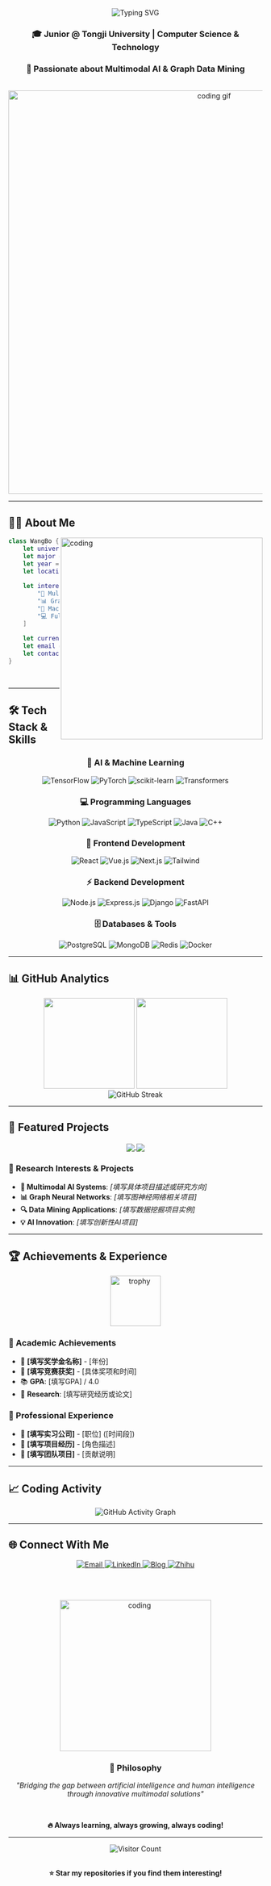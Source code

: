 <div align="center">
  
<img src="https://readme-typing-svg.herokuapp.com?font=JetBrains+Mono&weight=600&size=32&duration=3000&pause=800&color=007AFF&center=true&vCenter=true&width=800&height=70&lines=👋+Hi%2C+I'm+王博+(Wang+Bo);🎓+Tongji+University+CS+Student;🤖+AI+%26+Multimodal+Enthusiast;💻+Full-Stack+Developer;📊+Graph+Data+Mining+Researcher" alt="Typing SVG" />

<br/>

### 🎓 Junior @ Tongji University | Computer Science & Technology
### 🚀 Passionate about Multimodal AI & Graph Data Mining

<br/>

<img width="800" src="https://user-images.githubusercontent.com/74038190/212284100-561aa473-3905-4a80-b561-0d28506553ee.gif" alt="coding gif"/>

</div>

---

## 🧑‍💻 About Me

<img align="right" width="400" src="https://user-images.githubusercontent.com/74038190/229223263-cf2e4b07-2615-4f87-9c38-e37600f8381a.gif" alt="coding"/>

```swift
class WangBo {
    let university = "同济大学 (Tongji University)"
    let major = "计算机科学与技术 (Computer Science & Technology)"
    let year = "大三 (Junior Year)"
    let location = "shanghai📍"
    
    let interests = [
        "🤖 Multimodal Large Language Models",
        "📊 Graph Data Mining & Analysis", 
        "🧠 Machine Learning & Deep Learning",
        "💻 Full-Stack Development"
    ]
    
    let currentFocus = "Exploring the intersection of AI and real-world applications"
    let email = "[2351563@tongji.edu.cn] ✉️"
    let contact = "[17535882765] 💬"
}
```

<br/>

---

## 🛠 Tech Stack & Skills

<div align="center">

### 🧠 AI & Machine Learning
<img src="https://img.shields.io/badge/TensorFlow-FF6F00?style=for-the-badge&logo=tensorflow&logoColor=white" alt="TensorFlow"/>
<img src="https://img.shields.io/badge/PyTorch-EE4C2C?style=for-the-badge&logo=pytorch&logoColor=white" alt="PyTorch"/>
<img src="https://img.shields.io/badge/scikit--learn-F7931E?style=for-the-badge&logo=scikit-learn&logoColor=white" alt="scikit-learn"/>
<img src="https://img.shields.io/badge/Transformers-FF6B35?style=for-the-badge&logo=huggingface&logoColor=white" alt="Transformers"/>

### 💻 Programming Languages
<img src="https://img.shields.io/badge/Python-3776AB?style=for-the-badge&logo=python&logoColor=white" alt="Python"/>
<img src="https://img.shields.io/badge/JavaScript-F7DF1E?style=for-the-badge&logo=javascript&logoColor=black" alt="JavaScript"/>
<img src="https://img.shields.io/badge/TypeScript-007ACC?style=for-the-badge&logo=typescript&logoColor=white" alt="TypeScript"/>
<img src="https://img.shields.io/badge/Java-ED8B00?style=for-the-badge&logo=java&logoColor=white" alt="Java"/>
<img src="https://img.shields.io/badge/C++-00599C?style=for-the-badge&logo=c%2B%2B&logoColor=white" alt="C++"/>

### 🎨 Frontend Development
<img src="https://img.shields.io/badge/React-20232A?style=for-the-badge&logo=react&logoColor=61DAFB" alt="React"/>
<img src="https://img.shields.io/badge/Vue.js-35495E?style=for-the-badge&logo=vue.js&logoColor=4FC08D" alt="Vue.js"/>
<img src="https://img.shields.io/badge/Next.js-000000?style=for-the-badge&logo=next.js&logoColor=white" alt="Next.js"/>
<img src="https://img.shields.io/badge/Tailwind_CSS-38B2AC?style=for-the-badge&logo=tailwind-css&logoColor=white" alt="Tailwind"/>

### ⚡ Backend Development
<img src="https://img.shields.io/badge/Node.js-43853D?style=for-the-badge&logo=node.js&logoColor=white" alt="Node.js"/>
<img src="https://img.shields.io/badge/Express.js-404D59?style=for-the-badge" alt="Express.js"/>
<img src="https://img.shields.io/badge/Django-092E20?style=for-the-badge&logo=django&logoColor=white" alt="Django"/>
<img src="https://img.shields.io/badge/FastAPI-005571?style=for-the-badge&logo=fastapi" alt="FastAPI"/>

### 🗄️ Databases & Tools
<img src="https://img.shields.io/badge/PostgreSQL-316192?style=for-the-badge&logo=postgresql&logoColor=white" alt="PostgreSQL"/>
<img src="https://img.shields.io/badge/MongoDB-4EA94B?style=for-the-badge&logo=mongodb&logoColor=white" alt="MongoDB"/>
<img src="https://img.shields.io/badge/Redis-DC382D?style=for-the-badge&logo=redis&logoColor=white" alt="Redis"/>
<img src="https://img.shields.io/badge/Docker-2496ED?style=for-the-badge&logo=docker&logoColor=white" alt="Docker"/>

</div>

---

## 📊 GitHub Analytics

<div align="center">
  <img height="180em" src="https://github-readme-stats.vercel.app/api?username=[Bo Wang]&show_icons=true&theme=apple&include_all_commits=true&count_private=true&hide_border=true&bg_color=0D1117&title_color=007AFF&text_color=FFFFFF&icon_color=007AFF"/>
  <img height="180em" src="https://github-readme-stats.vercel.app/api/top-langs/?username=[Bo Wang]&layout=compact&langs_count=8&theme=apple&hide_border=true&bg_color=0D1117&title_color=007AFF&text_color=FFFFFF"/>
</div>

<div align="center">
  <img src="https://github-readme-streak-stats.herokuapp.com/?user=[填写GitHub用户名]&theme=apple-dark&hide_border=true&stroke=007AFF&ring=007AFF&fire=FF9500&currStreakLabel=007AFF&sideLabels=FFFFFF&currStreakNum=FFFFFF&dates=8E8E93&sideNums=007AFF&background=0D1117" alt="GitHub Streak"/>
</div>

---

## 🚀 Featured Projects

<div align="center">

<a href="[项目1链接]">
  <img align="center" src="https://github-readme-stats.vercel.app/api/pin/?username=[GitHub用户名]&repo=[项目1名称]&theme=apple&hide_border=true&bg_color=0D1117&title_color=007AFF&text_color=FFFFFF&icon_color=007AFF" />
</a>

<a href="[项目2链接]">
  <img align="center" src="https://github-readme-stats.vercel.app/api/pin/?username=[GitHub用户名]&repo=[项目2名称]&theme=apple&hide_border=true&bg_color=0D1117&title_color=007AFF&text_color=FFFFFF&icon_color=007AFF" />
</a>

</div>

### 🔬 Research Interests & Projects

- **🤖 Multimodal AI Systems**: *[填写具体项目描述或研究方向]*
- **📊 Graph Neural Networks**: *[填写图神经网络相关项目]*
- **🔍 Data Mining Applications**: *[填写数据挖掘项目实例]*
- **💡 AI Innovation**: *[填写创新性AI项目]*

---

## 🏆 Achievements & Experience

<div align="center">
  <img src="https://user-images.githubusercontent.com/74038190/212284087-bbe7e430-757e-4901-90bf-4cd2ce3e1852.gif" width="100" alt="trophy"/>
</div>

### 🎯 Academic Achievements
- 🥇 **[填写奖学金名称]** - [年份]
- 🏅 **[填写竞赛获奖]** - [具体奖项和时间]
- 📚 **GPA**: [填写GPA] / 4.0
- 🔬 **Research**: [填写研究经历或论文]

### 💼 Professional Experience
- 🚀 **[填写实习公司]** - [职位] ([时间段])
- 🏢 **[填写项目经历]** - [角色描述]
- 👥 **[填写团队项目]** - [贡献说明]

---

## 📈 Coding Activity

<div align="center">
  <img src="https://github-readme-activity-graph.vercel.app/graph?username=[填写GitHub用户名]&bg_color=0D1117&color=007AFF&line=007AFF&point=FFFFFF&area=true&hide_border=true" alt="GitHub Activity Graph"/>
</div>

---

## 🌐 Connect With Me

<div align="center">
  
<a href="mailto:[填写邮箱地址]">
  <img src="https://img.shields.io/badge/Email-007AFF?style=for-the-badge&logo=apple&logoColor=white" alt="Email"/>
</a>
<a href="[填写LinkedIn链接]">
  <img src="https://img.shields.io/badge/LinkedIn-0077B5?style=for-the-badge&logo=linkedin&logoColor=white" alt="LinkedIn"/>
</a>
<a href="[填写个人博客链接]">
  <img src="https://img.shields.io/badge/Blog-21759B?style=for-the-badge&logo=wordpress&logoColor=white" alt="Blog"/>
</a>
<a href="[填写知乎链接]">
  <img src="https://img.shields.io/badge/知乎-0084FF?style=for-the-badge&logo=zhihu&logoColor=white" alt="Zhihu"/>
</a>

<br/><br/>

<img src="https://user-images.githubusercontent.com/74038190/212284158-e840e285-664b-44d7-b79b-e264b5e54825.gif" width="300" alt="coding"/>

### 💭 Philosophy
*"Bridging the gap between artificial intelligence and human intelligence through innovative multimodal solutions"*

<br/>

**🔥 Always learning, always growing, always coding!**

</div>

---

<div align="center">
  
![Visitor Count](https://profile-counter.glitch.me/[填写GitHub用户名]/count.svg)

<img src="https://user-images.githubusercontent.com/74038190/212284115-f47cd8ff-2ffb-4b04-b5bf-4d1c14c0247f.gif" width="100%" height="2" alt="divider"/>

**⭐ Star my repositories if you find them interesting!**

</div>
